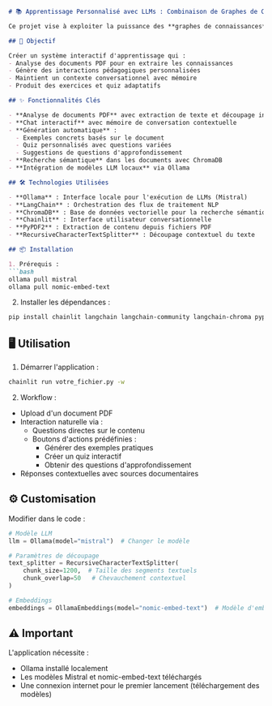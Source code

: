 ```markdown
# 📚 Apprentissage Personnalisé avec LLMs : Combinaison de Graphes de Connaissances et Datasets  

Ce projet vise à exploiter la puissance des **graphes de connaissances** et des **datasets d'apprentissage** pour créer un modèle de **LLM personnalisé**, capable de générer des explications adaptées en fonction du niveau et des lacunes d'un élève.  

## 🚀 Objectif

Créer un système interactif d'apprentissage qui :
- Analyse des documents PDF pour en extraire les connaissances
- Génère des interactions pédagogiques personnalisées
- Maintient un contexte conversationnel avec mémoire
- Produit des exercices et quiz adaptatifs

## ✨ Fonctionnalités Clés

- **Analyse de documents PDF** avec extraction de texte et découpage intelligent
- **Chat interactif** avec mémoire de conversation contextuelle
- **Génération automatique** :
  - Exemples concrets basés sur le document
  - Quiz personnalisés avec questions variées
  - Suggestions de questions d'approfondissement
- **Recherche sémantique** dans les documents avec ChromaDB
- **Intégration de modèles LLM locaux** via Ollama

## 🛠 Technologies Utilisées

- **Ollama** : Interface locale pour l'exécution de LLMs (Mistral)
- **LangChain** : Orchestration des flux de traitement NLP
- **ChromaDB** : Base de données vectorielle pour la recherche sémantique
- **Chainlit** : Interface utilisateur conversationnelle
- **PyPDF2** : Extraction de contenu depuis fichiers PDF
- **RecursiveCharacterTextSplitter** : Découpage contextuel du texte

## 📦 Installation

1. Prérequis :
```bash
ollama pull mistral
ollama pull nomic-embed-text
```

2. Installer les dépendances :
```bash
pip install chainlit langchain langchain-community langchain-chroma pypdf2 python-dotenv ollama
```

## 🖥 Utilisation

1. Démarrer l'application :
```bash
chainlit run votre_fichier.py -w
```

2. Workflow :
- Upload d'un document PDF
- Interaction naturelle via :
  - Questions directes sur le contenu
  - Boutons d'actions prédéfinies :
    - Générer des exemples pratiques
    - Créer un quiz interactif
    - Obtenir des questions d'approfondissement
- Réponses contextuelles avec sources documentaires

## ⚙️ Customisation

Modifier dans le code :
```python
# Modèle LLM
llm = Ollama(model="mistral")  # Changer le modèle

# Paramètres de découpage
text_splitter = RecursiveCharacterTextSplitter(
    chunk_size=1200,  # Taille des segments textuels
    chunk_overlap=50   # Chevauchement contextuel
)

# Embeddings
embeddings = OllamaEmbeddings(model="nomic-embed-text")  # Modèle d'embedding
```



## ⚠️ Important

L'application nécessite :
- Ollama installé localement
- Les modèles Mistral et nomic-embed-text téléchargés
- Une connexion internet pour le premier lancement (téléchargement des modèles)
```
